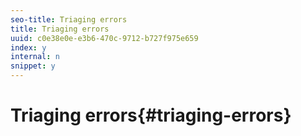 ```yaml
---
seo-title: Triaging errors
title: Triaging errors
uuid: c0e38e0e-e3b6-470c-9712-b727f975e659
index: y
internal: n
snippet: y
---
```


# Triaging errors{#triaging-errors}

